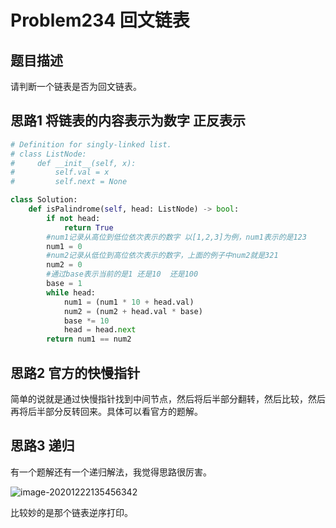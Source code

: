 # Problem234 回文链表

## 题目描述

请判断一个链表是否为回文链表。

## 思路1 将链表的内容表示为数字 正反表示

```python
# Definition for singly-linked list.
# class ListNode:
#     def __init__(self, x):
#         self.val = x
#         self.next = None

class Solution:
    def isPalindrome(self, head: ListNode) -> bool:
        if not head:
            return True
        #num1记录从高位到低位依次表示的数字 以[1,2,3]为例，num1表示的是123
        num1 = 0
        #num2记录从低位到高位依次表示的数字，上面的例子中num2就是321
        num2 = 0
        #通过base表示当前的是1 还是10  还是100
        base = 1
        while head:
            num1 = (num1 * 10 + head.val)
            num2 = (num2 + head.val * base)
            base *= 10
            head = head.next
        return num1 == num2
```

## 思路2 官方的快慢指针

简单的说就是通过快慢指针找到中间节点，然后将后半部分翻转，然后比较，然后再将后半部分反转回来。具体可以看官方的题解。

## 思路3 递归

有一个题解还有一个递归解法，我觉得思路很厉害。

![image-20201222135456342](C:\Users\初泽良\AppData\Roaming\Typora\typora-user-images\image-20201222135456342.png)

比较妙的是那个链表逆序打印。